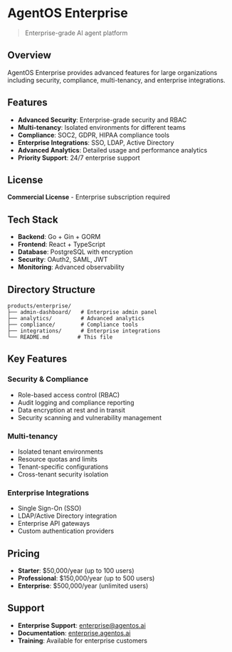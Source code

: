 # AgentOS Enterprise

> Enterprise-grade AI agent platform

## Overview

AgentOS Enterprise provides advanced features for large organizations including security, compliance, multi-tenancy, and enterprise integrations.

## Features

- **Advanced Security**: Enterprise-grade security and RBAC
- **Multi-tenancy**: Isolated environments for different teams
- **Compliance**: SOC2, GDPR, HIPAA compliance tools
- **Enterprise Integrations**: SSO, LDAP, Active Directory
- **Advanced Analytics**: Detailed usage and performance analytics
- **Priority Support**: 24/7 enterprise support

## License

**Commercial License** - Enterprise subscription required

## Tech Stack

- **Backend**: Go + Gin + GORM
- **Frontend**: React + TypeScript
- **Database**: PostgreSQL with encryption
- **Security**: OAuth2, SAML, JWT
- **Monitoring**: Advanced observability

## Directory Structure

```
products/enterprise/
├── admin-dashboard/   # Enterprise admin panel
├── analytics/         # Advanced analytics
├── compliance/        # Compliance tools
├── integrations/      # Enterprise integrations
└── README.md         # This file
```

## Key Features

### Security & Compliance
- Role-based access control (RBAC)
- Audit logging and compliance reporting
- Data encryption at rest and in transit
- Security scanning and vulnerability management

### Multi-tenancy
- Isolated tenant environments
- Resource quotas and limits
- Tenant-specific configurations
- Cross-tenant security isolation

### Enterprise Integrations
- Single Sign-On (SSO)
- LDAP/Active Directory integration
- Enterprise API gateways
- Custom authentication providers

## Pricing

- **Starter**: $50,000/year (up to 100 users)
- **Professional**: $150,000/year (up to 500 users)
- **Enterprise**: $500,000/year (unlimited users)

## Support

- **Enterprise Support**: enterprise@agentos.ai
- **Documentation**: [enterprise.agentos.ai](https://enterprise.agentos.ai)
- **Training**: Available for enterprise customers